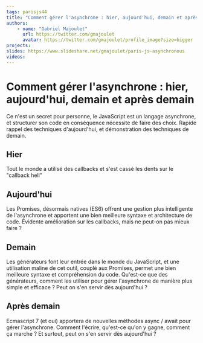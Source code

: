 ```yaml
---
tags: parisjs44
title: "Comment gérer l'asynchrone : hier, aujourd'hui, demain et après demain"
authors:
    - name: "Gabriel Majoulet"
      url: https://twitter.com/gmajoulet
      avatar: https://twitter.com/gmajoulet/profile_image?size=bigger
projects:
slides: https://www.slideshare.net/gmajoulet/paris-js-asynchronous
videos:
---
```

# Comment gérer l'asynchrone : hier, aujourd'hui, demain et après demain

Ce n'est un secret pour personne, le JavaScript est un langage asynchrone, et structurer son code en conséquence nécessite de faire des choix. Rapide rappel des techniques d'aujourd'hui, et démonstration des techniques de demain.

## Hier
Tout le monde a utilisé des callbacks et s'est cassé les dents sur le "callback hell"

## Aujourd'hui
Les Promises, désormais natives (ES6) offrent une gestion plus intelligente de l'asynchrone et apportent une bien meilleure syntaxe et architecture de code.
Evidente amélioration sur les callbacks, mais ne peut-on pas mieux faire ?

## Demain
Les générateurs font leur entrée dans le monde du JavaScript, et une utilisation maline de cet outil, couplé aux Promises, permet une bien meilleure syntaxe et compréhension du code.
Qu'est-ce que des générateurs, comment les utiliser pour gérer l'asynchrone de manière plus simple et efficace ? Peut on s'en servir dès aujourd'hui ?

## Après demain
Ecmascript 7 (et oui) apportera de nouvelles méthodes async / await pour gérer l'asynchrone.
Comment l'écrire, qu'est-ce qu'on y gagne, comment ça marche ? Et surtout, peut on s'en servir dès aujourd'hui ?
